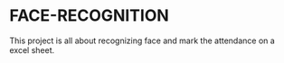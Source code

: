 # FACE-RECOGNITION
This project is all about recognizing face and mark the attendance on a excel sheet.

